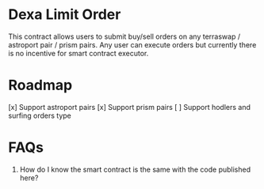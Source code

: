 # Dexa Limit Order

This contract allows users to submit buy/sell orders on any terraswap / astroport pair / prism pairs.
Any user can execute orders but currently there is no incentive for smart contract executor.

# Roadmap
[x] Support astroport pairs
[x] Support prism pairs
[ ] Support hodlers and surfing orders type

# FAQs
1. How do I know the smart contract is the same with the code published here?
